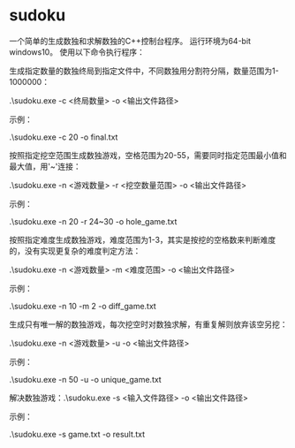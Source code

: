 # sudoku
一个简单的生成数独和求解数独的C++控制台程序。
运行环境为64-bit windows10。
使用以下命令执行程序：

生成指定数量的数独终局到指定文件中，不同数独用分割符分隔，数量范围为1-1000000：

.\sudoku.exe -c <终局数量> -o <输出文件路径> 

示例：

.\sudoku.exe -c 20 -o final.txt


按照指定挖空范围生成数独游戏，空格范围为20-55，需要同时指定范围最小值和最大值，用'\~'连接：

.\sudoku.exe -n <游戏数量> -r <挖空数量范围> -o <输出文件路径> 

示例：

.\sudoku.exe -n 20 -r 24~30 -o hole_game.txt


按照指定难度生成数独游戏，难度范围为1-3，其实是按挖的空格数来判断难度的，没有实现更复杂的难度判定方法：

.\sudoku.exe -n <游戏数量> -m <难度范围> -o <输出文件路径> 

示例：

.\sudoku.exe -n 10 -m 2 -o diff_game.txt


生成只有唯一解的数独游戏，每次挖空时对数独求解，有重复解则放弃该空另挖：

.\sudoku.exe -n <游戏数量> -u -o <输出文件路径> 

示例：

.\sudoku.exe -n 50 -u  -o unique_game.txt


解决数独游戏：.\sudoku.exe -s <输入文件路径> -o <输出文件路径>

示例：

.\sudoku.exe -s game.txt -o result.txt

